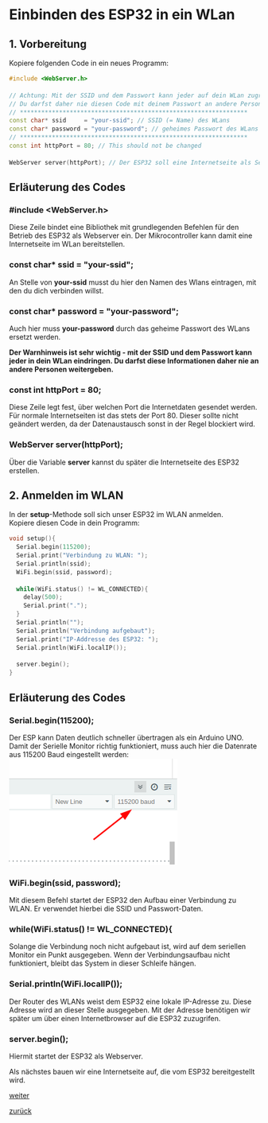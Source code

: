    <link rel="stylesheet" href="https://hi2272.github.io/StyleMD.css">

# Einbinden des ESP32 in ein WLan

## 1. Vorbereitung
Kopiere folgenden Code in ein neues Programm:
```C++
#include <WebServer.h>

// Achtung: Mit der SSID und dem Passwort kann jeder auf dein WLan zugreifen.
// Du darfst daher nie diesen Code mit deinem Passwort an andere Personen weitergeben!
// ****************************************************************
const char* ssid     = "your-ssid"; // SSID (= Name) des WLans
const char* password = "your-password"; // geheimes Passwort des WLans
// ****************************************************************
const int httpPort = 80; // This should not be changed

WebServer server(httpPort); // Der ESP32 soll eine Internetseite als Server bereitstellen.


```
## Erläuterung des Codes
### #include <WebServer.h>
Diese Zeile bindet eine Bibliothek mit grundlegenden Befehlen für den Betrieb des ESP32 als Webserver ein. Der Mikrocontroller kann damit eine Internetseite im WLan bereitstellen.
###  const char* ssid     = "your-ssid"; 
An Stelle von **your-ssid** musst du hier den Namen des Wlans eintragen, mit den du dich verbinden willst.
### const char* password = "your-password"; 
Auch hier muss **your-password** durch das geheime Passwort des WLans ersetzt werden.  

**Der Warnhinweis ist sehr wichtig - mit der SSID und dem Passwort kann jeder in dein WLan eindringen. Du darfst diese Informationen daher nie an andere Personen weitergeben.**


### const int httpPort = 80;
Diese Zeile legt fest, über welchen Port die Internetdaten gesendet werden. Für normale Internetseiten ist das stets der Port 80. Dieser sollte nicht geändert werden, da der Datenaustausch sonst in der Regel blockiert wird.

### WebServer server(httpPort);
Über die Variable **server** kannst du später die Internetseite des ESP32 erstellen.

## 2. Anmelden im WLAN
In der **setup**-Methode soll sich unser ESP32 im WLAN anmelden.  
Kopiere diesen Code in dein Programm:  
```C++
void setup(){
  Serial.begin(115200); 
  Serial.print("Verbindung zu WLAN: ");
  Serial.println(ssid);
  WiFi.begin(ssid, password);
   
  while(WiFi.status() != WL_CONNECTED){
    delay(500); 
    Serial.print(".");
  }
  Serial.println("");
  Serial.println("Verbindung aufgebaut");
  Serial.print("IP-Addresse des ESP32: ");
  Serial.println(WiFi.localIP());
  
  server.begin();
}
 ``` 
## Erläuterung des Codes
###  Serial.begin(115200); 
Der ESP kann Daten deutlich schneller übertragen als ein Arduino UNO. Damit der Serielle Monitor richtig funktioniert, muss auch hier die Datenrate aus 115200 Baud eingestellt werden:  
![Alt text](Sc01.png)  

###   WiFi.begin(ssid, password);
Mit diesem Befehl startet der ESP32 den Aufbau einer Verbindung zu WLAN. Er verwendet hierbei die SSID und Passwort-Daten.  

### while(WiFi.status() != WL_CONNECTED){
Solange die Verbindung noch nicht aufgebaut ist, wird auf dem seriellen Monitor ein Punkt ausgegeben. Wenn der Verbindungsaufbau nicht funktioniert, bleibt das System in dieser Schleife hängen.  

###  Serial.println(WiFi.localIP());
Der Router des WLANs weist dem ESP32 eine lokale IP-Adresse zu. Diese Adresse wird an dieser Stelle ausgegeben. Mit der Adresse benötigen wir später um über einen Internetbrowser auf die ESP32 zuzugrifen.
### server.begin();
Hiermit startet der ESP32 als Webserver.  

Als nächstes bauen wir eine Internetseite auf, die vom ESP32 bereitgestellt wird.  

[weiter](weiter.html)  

[zurück](../index.html)   